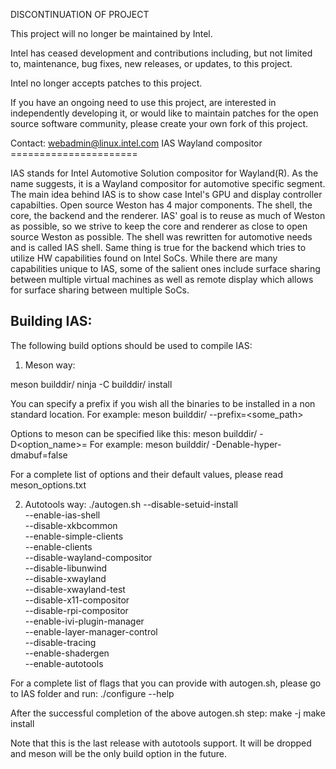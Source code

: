 DISCONTINUATION OF PROJECT

This project will no longer be maintained by Intel.

Intel has ceased development and contributions including, but not limited to, maintenance, bug fixes, new releases, or updates, to this project.  

Intel no longer accepts patches to this project.

If you have an ongoing need to use this project, are interested in independently developing it, or would like to maintain patches for the open source software community, please create your own fork of this project.  

Contact: webadmin@linux.intel.com
			IAS	Wayland compositor
			======================

IAS stands for Intel Automotive Solution compositor for Wayland(R). 
As the name suggests, it is a Wayland compositor for automotive
specific segment. The main idea behind IAS is to show case Intel's
GPU and display controller capabilties.
Open source Weston has 4 major components. The shell, the core, the
backend and the renderer. IAS' goal is to reuse as much of Weston as
possible, so we strive to keep the core and renderer as close to
open source Weston as possible. The shell was rewritten for automotive
needs and is called IAS shell. Same thing is true for the backend which
tries to utilize HW capabilities found on Intel SoCs.
While there are many capabilities unique to IAS, some of the salient ones
include  surface sharing between multiple virtual machines as well as
remote display which allows for surface sharing between multiple SoCs.

Building IAS:
-----------

The following build options should be used to compile IAS:
1) Meson way:

meson builddir/
ninja -C builddir/ install

You can specify a prefix if you wish all the binaries to be
installed in a non standard location. For example: 
meson builddir/ --prefix=<some_path>

Options to meson can be specified like this:
meson builddir/ -D<option_name>=<value>
For example:
meson builddir/ -Denable-hyper-dmabuf=false

For a complete list of options and their default values, please
read meson_options.txt

2) Autotools way:
./autogen.sh --disable-setuid-install \
        --enable-ias-shell \
        --disable-xkbcommon \
        --enable-simple-clients \
        --enable-clients \
        --disable-wayland-compositor \
        --disable-libunwind \
        --disable-xwayland \
        --disable-xwayland-test \
        --disable-x11-compositor \
        --disable-rpi-compositor \
        --enable-ivi-plugin-manager \
        --enable-layer-manager-control \
        --disable-tracing \
        --enable-shadergen \
		--enable-autotools

For a complete list of flags that you can provide with 
autogen.sh, please go to IAS folder and run:
./configure --help

After the successful completion of the above autogen.sh step:
make -j <number of cores that you want to use>
make install

Note that this is the last release with autotools support. It
will be dropped and meson will be the only build option in the
future.

